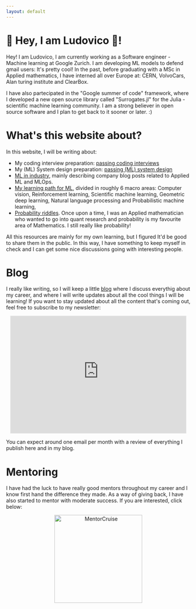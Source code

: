 ```yaml
---
layout: default
---
```



# 👋 Hey, I am Ludovico 🐻! 
Hey!
I am Ludovico, I am currently working as a Software engineer - Machine learning at Google Zurich. I am developing ML models to defend gmail users: It's pretty cool! 
In the past, before graduating with a MSc in Applied mathematics, I have interned all over Europe at: CERN, VolvoCars, Alan turing institute and ClearBox. 

I have also partecipated in the "Google summer of code" framework, where I developed a new open source library called "Surrogates.jl" for the Julia - scientific machine learning community. I am a strong believer in open source software and I plan to get back to it sooner or later. :)

# What's this website about? 
In this website, I will be writing about: 
- My coding interview preparation: [passing coding interviews](https://hollow-wood-560.notion.site/Coding-questions-FAANG-prep-9cdf280e5f30425fa188cbbaa6d1998c)
- My (ML) System design preparation: [passing (ML) system design](./systems/SysDesign.html)
- [ML in industry](./ML_papers/ML.html), mainly describing company blog posts related to Applied ML and MLOps.
- [My learning path for ML](/ML_resources/ML.html), divided in roughly 6 macro areas: Computer vision, Reinforcement learning, Scientific machine learning, Geometric deep learning, Natural language processing and Probabilistic machine learning,
- [Probability riddles](./Prob/probability.html). Once upon a time, I was an Applied mathematician who wanted to go into quant research and probability is my favourite area of Mathematics. I still really like probability! 

All this resources are mainly for my own learning, but I figured It'd be good to share them in the public. In this way, I have something to keep myself in check and I can get some nice discussions going with interesting people. 

# Blog 
I really like writing, so I will keep a little <a href="https://ludoro.github.io/blog/">blog</a> where I discuss everythig about my career, and where I will write updates about all the cool things I will be learning!
If you want to stay updated about all the content that's coming out, feel free to subscribe to my newsletter:
<p align="center">
<iframe src="https://ludovicobessi.substack.com/embed" width="480" height="320" style="border:1px solid #EEE; background:white;" frameborder="0" scrolling="no"></iframe>
</p>

You can expect around one email per month with a review of everything I publish here and in my blog.  


# Mentoring
I have had the luck to have really good mentors throughout my career and I know first hand the difference they made. As a way of giving back, I have also started to mentor with moderate success. If you are interested, click below:

<p align="center">
<a href="https://mentorcruise.com/mentor/LudovicoBessi2/"> <img src="https://cdn.mentorcruise.com/img/banner/fire-sm.svg" width="240" alt="MentorCruise"> </a>
</p>


